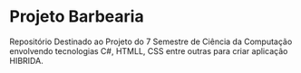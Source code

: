 # Projeto Barbearia

Repositório Destinado ao Projeto do 7 Semestre de Ciência da Computação envolvendo tecnologias C#, HTMLL, CSS entre outras para criar aplicação HIBRIDA.
